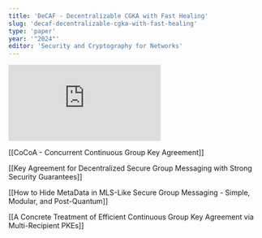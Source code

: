 ```yaml
---
title: 'DeCAF - Decentralizable CGKA with Fast Healing'
slug: 'decaf-decentralizable-cgka-with-fast-healing'
type: 'paper'
year: '"2024"'
editor: 'Security and Cryptography for Networks'
---
```


![](https://static.meri.garden/1fbab41917a40fea6320ca9ae7402c63.pdf)

[[CoCoA - Concurrent Continuous Group Key Agreement]]

[[Key Agreement for Decentralized Secure Group Messaging with Strong Security Guarantees]]

[[How to Hide MetaData in MLS-Like Secure Group Messaging - Simple, Modular, and Post-Quantum]]

[[A Concrete Treatment of Efficient Continuous Group Key Agreement via Multi-Recipient PKEs]]